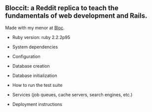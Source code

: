 

## Bloccit: a Reddit replica to teach the fundamentals of web development and Rails.

Made with my menor at [Bloc](http://bloc.io).

* Ruby version: ruby 2.2.2p95

* System dependencies

* Configuration

* Database creation

* Database initialization

* How to run the test suite

* Services (job queues, cache servers, search engines, etc.)

* Deployment instructions
